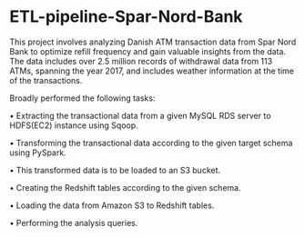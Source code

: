 # ETL-pipeline-Spar-Nord-Bank
This project involves analyzing Danish ATM transaction data from Spar Nord Bank to optimize refill frequency and gain valuable insights from the data. The data includes over 2.5 million records of withdrawal data from 113 ATMs, spanning the year 2017, and includes weather information at the time of the transactions.

Broadly performed the following tasks:

•	Extracting the transactional data from a given MySQL RDS server to HDFS(EC2) instance using Sqoop.

•	Transforming the transactional data according to the given target schema using PySpark. 

•	This transformed data is to be loaded to an S3 bucket.

•	Creating the Redshift tables according to the given schema.

•	Loading the data from Amazon S3 to Redshift tables.

•	Performing the analysis queries.


